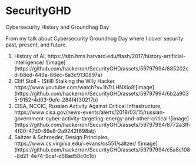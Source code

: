 # SecurityGHD
Cybersecurity History and Groundhog Day
<p>From my talk about Cybersecurity Groundhog Day where I cover security past, present, and future.</p>
<ol>
  <li>History of AI, https://sitn.hms.harvard.edu/flash/2017/history-artificial-intelligence/ ![image](https://github.com/hackerron/SecurityGHD/assets/59797994/885202cd-b8ed-449a-86ec-6a3c9130897a)</li>
  <li>Cliff Stoll - (Still) Stalking the Wily Hacker, https://www.youtube.com/watch?v=1h7rLHNXio8![image](https://github.com/hackerron/SecurityGHD/assets/59797994/6b2a9035-9152-4d03-9efe-284f4f30217b)</li>
  <li>CISA, NCCIC, Russian Activity Against Critical Infrastructure, https://www.cisa.gov/news-events/alerts/2018/03/15/russian-government-cyber-activity-targeting-energy-and-other-critical 
![image](https://github.com/hackerron/SecurityGHD/assets/59797994/8772a3ff-4f00-47d0-89e8-2a9242f698ab)</li>
  <li>Saltzer & Schroeder, Design Principles, https://www.cs.virginia.edu/~evans/cs551/saltzer/ 
![image](https://github.com/hackerron/SecurityGHD/assets/59797994/c5a8c108-8d21-4e74-9caf-d58ad58c0c1b)</li>
</ol>
